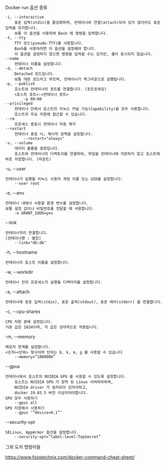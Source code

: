 Docker run 옵션 종류

    -i, --interactive
        표준 입력(stdin)을 활성화하며, 컨테이너와 연결(attach)되어 있지 않더라도 표준 입력을 유지합니다.
        보통 이 옵션을 사용하여 Bash 에 명령을 입력합니다.
    -t, --tty
        TTY 모드(pseudo-TTY)를 사용합니다.
        Bash를 사용하려면 이 옵션을 설정해야 합니다.
        이 옵션을 설정하지 않으면 명령을 입력할 수는 있지만, 셸이 표시되지 않습니다.
    --name
        컨테이너 이름을 설정합니다.
    -d, --detach
        Detached 모드입니다.
        보통 데몬 모드라고 부르며, 컨테이너가 백그라운드로 실행됩니다.
    -p, --publish
        호스트와 컨테이너의 포트를 연결합니다. (포트포워딩)
        <호스트 포트>:<컨테이너 포트>
            -p 80:80
    --privileged
        컨테이너 안에서 호스트의 리눅스 커널 기능(Capability)을 모두 사용합니다.
        호스트의 주요 자원에 접근할 수 있습니다.
    --rm
        프로세스 종료시 컨테이너 자동 제거
    --restart
        컨테이너 종료 시, 재시작 정책을 설정합니다.
            --restart="always"
    -v, --volume
        데이터 볼륨을 설정입니다.
        호스트와 컨테이너의 디렉토리를 연결하여, 파일을 컨테이너에 저장하지 않고 호스트에 바로 저장합니다. (마운트)

-u, --user

    컨테이너가 실행될 리눅스 사용자 계정 이름 또는 UID를 설정합니다.
        --user root

-e, --env

    컨테이너 내에서 사용할 환경 변수를 설정합니다.
    보통 설정 값이나 비밀번호를 전달할 때 사용합니다.
        -e GRANT_SUDO=yes

--link

    컨테이너끼리 연결합니다.
    [컨테이너명 : 별칭]
        --link="db:db"

-h, --hostname

    컨테이너의 호스트 이름을 설정합니다.

-w, --workdir

    컨테이너 안의 프로세스가 실행될 디렉터리를 설정합니다.

-a, --attach

    컨테이너에 표준 입력(stdin), 표준 출력(stdout), 표준 에러(stderr) 를 연결합니다.

-c, --cpu-shares

    CPU 자원 분배 설정입니다.
    기본 값은 1024이며, 각 값은 상대적으로 적용됩니다.

-m, --memory

    메모리 한계를 설정합니다.
    <숫자><단위> 형식이며 단위는 b, k, m, g 를 사용할 수 있습니다
        --memory=”100000b”

--gpus

    컨테이너에서 호스트의 NVIDIA GPU 를 사용할 수 있도록 설정합니다.
        호스트는 NVIDIA GPU 가 장착 된 Linux 서버여야하며,
        NVIDIA driver 가 설치되어 있어야하고,
        docker 19.03.5 버전 이상이어야합니다.
    GPU 모두 사용하기
        --gpus all
    GPU 지정해서 사용하기
        --gpus ‘”device=0,1”’

--security-opt

    SELinux, AppArmor 옵션을 설정합니다.
        --security-opt=”label:level:TopSecret”

그외 도커 명령어들

https://www.fosstechnix.com/docker-command-cheat-sheet/
